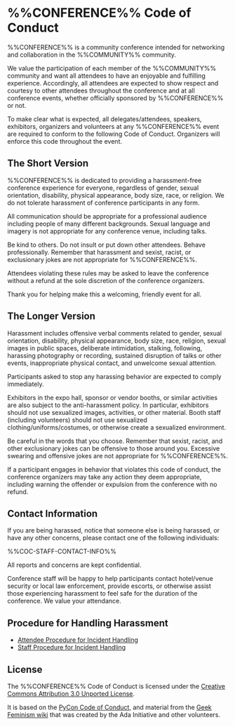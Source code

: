 %%CONFERENCE%% Code of Conduct
======================

%%CONFERENCE%% is a community conference intended for networking and
collaboration in the %%COMMUNITY%% community.

We value the participation of each member of the %%COMMUNITY%% community and
want all attendees to have an enjoyable and fulfilling experience. Accordingly,
all attendees are expected to show respect and courtesy to other attendees
throughout the conference and at all conference events, whether officially
sponsored by %%CONFERENCE%% or not.

To make clear what is expected, all delegates/attendees, speakers, exhibitors,
organizers and volunteers at any %%CONFERENCE%% event are required to conform to
the following Code of Conduct. Organizers will enforce this code throughout the
event.

The Short Version
-----------------

%%CONFERENCE%% is dedicated to providing a harassment-free conference experience
for everyone, regardless of gender, sexual orientation, disability, physical
appearance, body size, race, or religion. We do not tolerate harassment of
conference participants in any form.

All communication should be appropriate for a professional audience including
people of many different backgrounds. Sexual language and imagery is not
appropriate for any conference venue, including talks.

Be kind to others. Do not insult or put down other attendees. Behave
professionally. Remember that harassment and sexist, racist, or exclusionary
jokes are not appropriate for %%CONFERENCE%%.

Attendees violating these rules may be asked to leave the conference without a
refund at the sole discretion of the conference organizers.

Thank you for helping make this a welcoming, friendly event for all.

The Longer Version
------------------

Harassment includes offensive verbal comments related to gender, sexual
orientation, disability, physical appearance, body size, race, religion, sexual
images in public spaces, deliberate intimidation, stalking, following,
harassing photography or recording, sustained disruption of talks or other
events, inappropriate physical contact, and unwelcome sexual attention.

Participants asked to stop any harassing behavior are expected to comply
immediately.

Exhibitors in the expo hall, sponsor or vendor booths, or similar activities
are also subject to the anti-harassment policy. In particular, exhibitors
should not use sexualized images, activities, or other material. Booth staff
(including volunteers) should not use sexualized clothing/uniforms/costumes, or
otherwise create a sexualized environment.

Be careful in the words that you choose. Remember that sexist, racist, and
other exclusionary jokes can be offensive to those around you. Excessive
swearing and offensive jokes are not appropriate for %%CONFERENCE%%.

If a participant engages in behavior that violates this code of conduct, the
conference organizers may take any action they deem appropriate, including
warning the offender or expulsion from the conference with no refund.

Contact Information
-------------------

If you are being harassed, notice that someone else is being harassed, or have
any other concerns, please contact one of the following individuals: 

%%COC-STAFF-CONTACT-INFO%%

All reports and concerns are kept confidential. 
 
Conference staff will be happy to help participants contact hotel/venue
security or local law enforcement, provide escorts, or otherwise assist those
experiencing harassment to feel safe for the duration of the conference. We
value your attendance.

Procedure for Handling Harassment
---------------------------------

- [Attendee Procedure for Incident Handling](%%REPO%%/attendee_procedure_for_incident_handling.md)
- [Staff Procedure for Incident Handling](%%REPO%%/staff_procedure_for_incident_handling.md)

License
-------

The %%CONFERENCE%% Code of Conduct is licensed under the [Creative Commons Attribution 3.0 Unported License](https://creativecommons.org/licenses/by/3.0).

It is based on the [PyCon Code of Conduct](https://github.com/python/pycon-code-of-conduct),
and material from the [Geek Feminism wiki](https://geekfeminism.wikia.com/wiki/Conference_anti-harassment)
that was created by the Ada Initiative and other volunteers.

